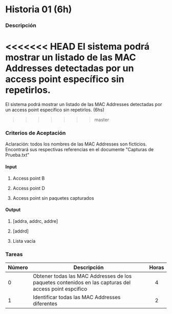# Historia 01 (6h)

### Descripción

<<<<<<< HEAD
El sistema podrá mostrar un listado de las MAC Addresses detectadas por un access point específico sin repetirlos.
=======
El sistema podrá mostrar un listado de las MAC Addresses detectadas por un access point específico sin repetirlos. (6hs)
>>>>>>> master

### Criterios de Aceptación

Aclaración: todos los nombres de las MAC Addresses son ficticios. Encontrará sus respectivas referencias en el documente "Capturas de Prueba.txt"

#### Input

1) Access point B

2) Access point D

3) Access point sin paquetes capturados

#### Output

1) [addra, addrc, addre]

2) [addrd]

3) Lista vacía

### Tareas

| Número | Descripción | Horas | 
| ------ | ------ | :------: |
| 0 | Obtener todas las MAC Addresses de los paquetes contenidos en las capturas del access point espcifico | 4 |
| 1 | Identificar todas las MAC Addresses diferentes | 2 |

